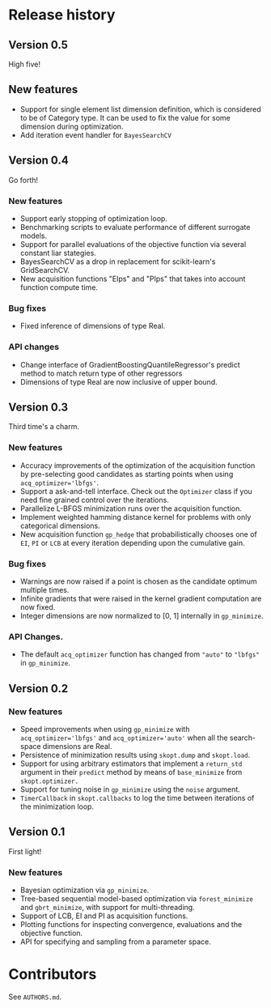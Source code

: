 # Release history

## Version 0.5

High five!

## New features

* Support for single element list dimension definition, which is
considered to be of Category type. It can be used to fix the value 
for some dimension during optimization.
* Add iteration event handler for `BayesSearchCV`

## Version 0.4

Go forth!

### New features

* Support early stopping of optimization loop.
* Benchmarking scripts to evaluate performance of different surrogate models.
* Support for parallel evaluations of the objective function via several
  constant liar stategies.
* BayesSearchCV as a drop in replacement for scikit-learn's GridSearchCV.
* New acquisition functions "EIps" and "PIps" that takes into account
  function compute time.

### Bug fixes

* Fixed inference of dimensions of type Real.

### API changes

* Change interface of GradientBoostingQuantileRegressor's predict method to
  match return type of other regressors
* Dimensions of type Real are now inclusive of upper bound.


## Version 0.3

Third time's a charm.

### New features

* Accuracy improvements of the optimization of the acquisition function
by pre-selecting good candidates as starting points when
using `acq_optimizer='lbfgs'`.
* Support a ask-and-tell interface. Check out the `Optimizer` class if you need
fine grained control over the iterations.
* Parallelize L-BFGS minimization runs over the acquisition function.
* Implement weighted hamming distance kernel for problems with only categorical dimensions.
* New acquisition function `gp_hedge` that probabilistically chooses one of `EI`, `PI`
or `LCB` at every iteration depending upon the cumulative gain.

### Bug fixes
* Warnings are now raised if a point is chosen as the candidate optimum multiple
times.
* Infinite gradients that were raised in the kernel gradient computation are
now fixed.
* Integer dimensions are now normalized to [0, 1] internally in `gp_minimize`.

### API Changes.
* The default `acq_optimizer` function has changed from `"auto"` to `"lbfgs"`
in `gp_minimize`.


## Version 0.2

### New features

* Speed improvements when using `gp_minimize` with `acq_optimizer='lbfgs'` and
`acq_optimizer='auto'` when all the search-space dimensions are Real.
* Persistence of minimization results using `skopt.dump` and `skopt.load`.
* Support for using arbitrary estimators that implement a
`return_std` argument in their `predict` method by means of `base_minimize` from `skopt.optimizer.`
* Support for tuning noise in `gp_minimize` using the `noise` argument.
* `TimerCallback` in `skopt.callbacks` to log the time between iterations of
the minimization loop.


## Version 0.1

First light!

### New features

* Bayesian optimization via `gp_minimize`.
* Tree-based sequential model-based optimization via `forest_minimize` and `gbrt_minimize`, with support for multi-threading.
* Support of LCB, EI and PI as acquisition functions.
* Plotting functions for inspecting convergence, evaluations and the objective function.
* API for specifying and sampling from a parameter space.


# Contributors

See `AUTHORS.md`.
